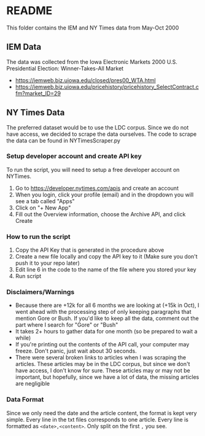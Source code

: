 # README
This folder contains the IEM and NY Times data from May-Oct 2000

## IEM Data
The data was collected from the Iowa Electronic Markets 2000 U.S. Presidential Election: Winner-Takes-All Market
- https://iemweb.biz.uiowa.edu/closed/pres00_WTA.html
- https://iemweb.biz.uiowa.edu/pricehistory/pricehistory_SelectContract.cfm?market_ID=29

## NY Times Data
The preferred dataset would be to use the LDC corpus. Since we do not have access, we decided to scrape the data ourselves. The code to scrape the data can be found in NYTimesScraper.py
### Setup developer account and create API key
To run the script, you will need to setup a free developer account on NYTimes.
1. Go to https://developer.nytimes.com/apis and create an account
2. When you login, click your profile (email) and in the dropdown you will see a tab called "Apps"
3. Click on "+ New App"
4. Fill out the Overview information, choose the Archive API, and click Create
### How to run the script
1. Copy the API Key that is generated in the procedure above
2. Create a new file locally and copy the API key to it (Make sure you don't push it to your repo later)
3. Edit line 6 in the code to the name of the file where you stored your key
4. Run script
### Disclaimers/Warnings
- Because there are +12k for all 6 months we are looking at (+15k in Oct), I went ahead with the processing step of only keeping paragraphs that mention Gore or Bush. If you'd like to keep all the data, comment out the part where I search for "Gore" or "Bush"
- It takes 2+ hours to gather data for one month (so be prepared to wait a while)
- If you're printing out the contents of the API call, your computer may freeze. Don't panic, just wait about 30 seconds.
- There were several broken links to articles when I was scraping the articles. These articles may be in the LDC corpus, but since we don't have access, I don't know for sure. These articles may or may not be important, but hopefully, since we have a lot of data, the missing articles are negligible
### Data Format
Since we only need the date and the article content, the format is kept very simple. Every line in the txt files corresponds to one article. Every line is formatted as ```<date>,<content>```. Only split on the first ```,``` you see.
